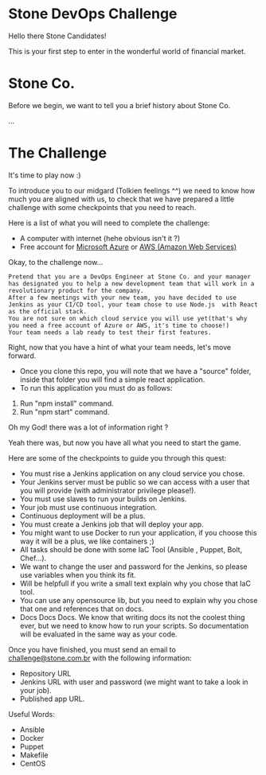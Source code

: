 # Stone DevOps Challenge

Hello there Stone Candidates!

This is your first step to enter in the wonderful world of financial market.

# Stone Co.

Before we begin, we want to tell you a brief history about Stone Co.

...

# The Challenge

It's time to play now :)

To introduce you to our midgard (Tolkien feelings ^^) we need to know how much you are aligned with us,
to check that we have prepared a little challenge with some checkpoints that you need to reach.

Here is a list of what you will need to complete the challenge:
-   A computer with internet (hehe obvious isn't it ?)
-   Free account for <a href="https://goo.gl/1gzFRE" target="_blank">Microsoft Azure</a> or <a href="https://goo.gl/GQRLct" target="_blank">AWS (Amazon Web Services)</a>

Okay, to the challenge now...

    Pretend that you are a DevOps Engineer at Stone Co. and your manager has designated you to help a new development team that will work in a revolutionary product for the company.
    After a few meetings with your new team, you have decided to use Jenkins as your CI/CD tool, your team chose to use Node.js  with React as the official stack.
	You are not sure on which cloud service you will use yet(that's why you need a free account of Azure or AWS, it's time to choose!)
	Your team needs a lab ready to test their first features.

Right, now that you have a hint of what your team needs, let's move forward.

- Once you clone this repo, you will note that we have a "source" folder, inside that folder you will find a  simple react application.
- To run this application you must do as follows:
 1. Run "npm install" command.
 2. Run "npm start" command.

Oh my God! there was a lot of information right ?

Yeah there was, but now you have all what you need to start the game.

Here are some of the checkpoints to guide you through this quest:
- You must rise a Jenkins application on any cloud service you chose.
- Your Jenkins server must be public so we can access with a user that you will provide (with administrator privilege please!).
- You must use slaves to run your builds on Jenkins.
- Your job must use continuous integration.
- Continuous deployment will be a plus.
- You must create a Jenkins job that will deploy your app.
- You might want to use Docker to run your application, if you choose this way it will be a plus, we like containers ;)
- All tasks should be done with some IaC Tool (Ansible , Puppet, Bolt, Chef...).
- We want to change the user and password for the Jenkins, so please use variables when you think
  its fit. 
- Will be helpfull if you write a small text explain why you chose that IaC tool.
- You can use any opensource lib, but you need to explain why you chose that one and references that
  on docs.
- Docs Docs Docs. We know that writing docs its not the coolest thing ever, but we need to know how
  to run your scripts. So documentation will be evaluated in the same way as your code. 

Once you have finished, you must send an email to challenge@stone.com.br with the following information:
- Repository URL
- Jenkins URL with user and password (we might want to take a look in your job).
- Published app URL.

Useful Words:
- Ansible
- Docker
- Puppet
- Makefile
- CentOS
